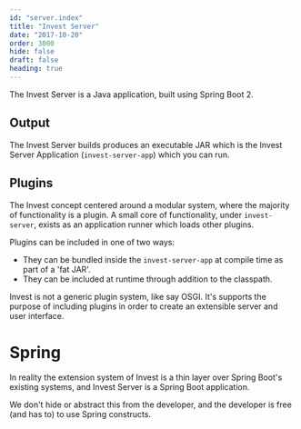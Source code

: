 ```yaml
---
id: "server.index"
title: "Invest Server"
date: "2017-10-20"
order: 3000
hide: false
draft: false
heading: true
---
```


The Invest Server is a Java application, built using Spring Boot 2.

## Output

The Invest Server builds produces an executable JAR which is the Invest Server Application (`invest-server-app`) which you can run.

## Plugins

The Invest concept centered around a modular system, where the majority of functionality is a plugin. A small core of functionality, under `invest-server`, exists as an application runner which loads other plugins.

Plugins can be included in one of two ways:

* They can be bundled inside the `invest-server-app` at compile time as part of a 'fat JAR'. 
* They can be included at runtime through addition to the classpath.

Invest is not a generic plugin system, like say OSGI. It's supports the purpose of including plugins in order to create an extensible server and user interface.

# Spring

In reality the extension system of Invest is a thin layer over Spring Boot's existing systems, and Invest Server is a Spring Boot application.

We don't hide or abstract this from the developer, and the developer is free (and has to) to use Spring constructs.


